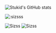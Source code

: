 ![Stukid's GitHub stats](https://github-readme-stats.vercel.app/api?username=sizsss&show_icons=true)

<img src="https://count.getloli.com/get/@:sizsss" alt=":sizsss" />

![Sizss](https://komarev.com/ghpvc/?username=sizsss)
![Sizss](https://visitor-badge.glitch.me/badge?page_id=sizsss.profile)
